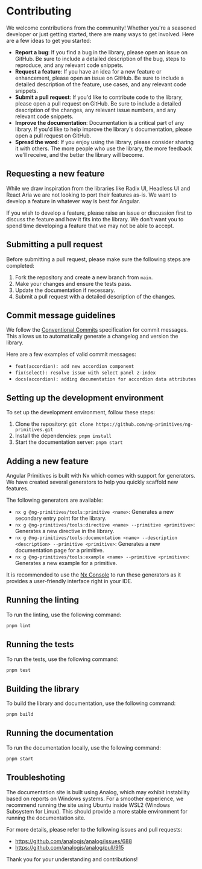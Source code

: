 # Contributing

We welcome contributions from the community! Whether you're a seasoned developer or just getting started, there are many ways to get involved. Here are a few ideas to get you started:

- **Report a bug**: If you find a bug in the library, please open an issue on GitHub. Be sure to include a detailed description of the bug, steps to reproduce, and any relevant code snippets.
- **Request a feature**: If you have an idea for a new feature or enhancement, please open an issue on GitHub. Be sure to include a detailed description of the feature, use cases, and any relevant code snippets.
- **Submit a pull request**: If you'd like to contribute code to the library, please open a pull request on GitHub. Be sure to include a detailed description of the changes, any relevant issue numbers, and any relevant code snippets.
- **Improve the documentation**: Documentation is a critical part of any library. If you'd like to help improve the library's documentation, please open a pull request on GitHub.
- **Spread the word**: If you enjoy using the library, please consider sharing it with others. The more people who use the library, the more feedback we'll receive, and the better the library will become.

## Requesting a new feature

While we draw inspiration from the libraries like Radix UI, Headless UI and React Aria we are not looking to port their features as-is.
We want to develop a feature in whatever way is best for Angular.

If you wish to develop a feature, please raise an issue or discussion first to discuss the feature and how it fits into the library.
We don't want you to spend time developing a feature that we may not be able to accept.

## Submitting a pull request

Before submitting a pull request, please make sure the following steps are completed:

1. Fork the repository and create a new branch from `main`.
2. Make your changes and ensure the tests pass.
3. Update the documentation if necessary.
4. Submit a pull request with a detailed description of the changes.

## Commit message guidelines

We follow the [Conventional Commits](https://www.conventionalcommits.org/en/v1.0.0/) specification for commit messages. This allows us to automatically generate a changelog and version the library.

Here are a few examples of valid commit messages:

- `feat(accordion): add new accordion component`
- `fix(select): resolve issue with select panel z-index`
- `docs(accordion): adding documentation for accordion data attributes`

## Setting up the development environment

To set up the development environment, follow these steps:

1. Clone the repository: `git clone https://github.com/ng-primitives/ng-primitives.git`
2. Install the dependencies: `pnpm install`
3. Start the documentation server: `pnpm start`

## Adding a new feature

Angular Primitives is built with Nx which comes with support for generators. We have created several generators to help you quickly scaffold new features.

The following generators are available:

- `nx g @ng-primitives/tools:primitive <name>`: Generates a new secondary entry point for the library.
- `nx g @ng-primitives/tools:directive <name> --primitive <primitive>`: Generates a new directive in the library.
- `nx g @ng-primitives/tools:documentation <name> --description <description> --primitive <primitive>`: Generates a new documentation page for a primitive.
- `nx g @ng-primitives/tools:example <name> --primitive <primitive>`: Generates a new example for a primitive.

It is recommended to use the [Nx Console](https://nx.dev/getting-started/editor-setup) to run these generators as it provides a user-friendly interface right in your IDE.

## Running the linting

To run the linting, use the following command:

```bash
pnpm lint
```

## Running the tests

To run the tests, use the following command:

```bash
pnpm test
```

## Building the library

To build the library and documentation, use the following command:

```bash
pnpm build
```

## Running the documentation

To run the documentation locally, use the following command:

```bash
pnpm start
```

## Troubleshoting

The documentation site is built using Analog, which may exhibit instability based on reports on Windows systems. For a smoother experience, we recommend running the site using Ubuntu inside WSL2 (Windows Subsystem for Linux). This should provide a more stable environment for running the documentation site.

For more details, please refer to the following issues and pull requests:

- https://github.com/analogjs/analog/issues/688
- https://github.com/analogjs/analog/pull/915

Thank you for your understanding and contributions!
